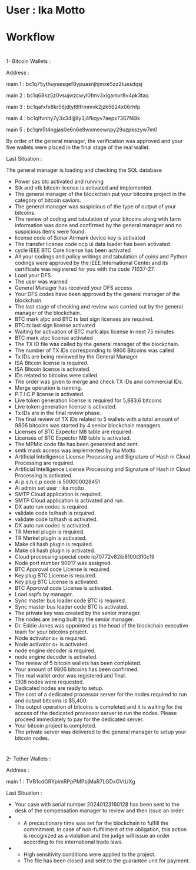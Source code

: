 # User : Ika Motto 
# Workflow

# 
1- Bitcoin Wallets :

Address : 

main 1 : 
bc1q75ythuysesqef8ypuasnjhjmxe5zz2tuesdqsj

main 2 : 
bc1q68kz5z0vsujwzcwyl0fmv3xlgamvr8v4pk3taq

main 3 : bc1qafxfx8kr56jdtyl8lfrmmvk2jzk5624x06rhfp

main 4 : bc1qlfvnhy7y3x34ljj9y3j4fkqyv7aepx7367f48k

main 5 : bc1qm5t4ngjas0e6n6e8wxmeewnpy29uzpkszyw7m0

By order of the general manager, the verification was approved and your five wallets were placed in the final stage of the real wallet.

Last Situation : 

The general manager is loading and checking the SQL database
* Power sas btc activated and running
* Stk and vtk bitcoin license is activated and implemented.
* The general manager of the blockchain put your bitcoins project in the category of bitcoin saviors.
* The general manager was suspicious of the type of output of your bitcoins.
* The review of coding and tabulation of your bitcoins along with farm information was done and confirmed by the general manager and no suspicious items were found.
* license code of Sonar Airmark device key is activated
* The transfer license code ocp ui data loader has been activated
* cycle IEEE BTC Core license has been activated
* All your codings and policy writings and tabulation of coins and Python codings were approved by the IEEE International Center and its certificate was registered for you with the code 71037-27.
* Load your DFS
* The user was warned
* General Manager has received your DFS access
* Your DFS codes have been approved by the general manager of the blockchain.
* The last stage of checking and review was carried out by the general manager of the blockchain.
* BTC mark alpc and BTC tx last sign licenses are required.
* BTC tx last sign license activated
* Waiting for activation of BTC mark alpc license in next 75 minutes
* BTC mark alpc license activated
* The TX ID file was called by the general manager of the blockchain.
* The number of TX IDs corresponding to 9806 Bitcoins was called
* Tx IDs are being reviewed by the General Manager
* ISA Bitcoin license is required.
* ISA Bitcoin license is activated.
* IDs related to bitcoins were called.
* The order was given to merge and check TX IDs and commercial IDs.
* Merge operation is running.
* P.T.I.C.P license is activated.
* Live token generation license is required for 5,883.6 bitcoins
* Live token generation license is activated.
* Tx IDs are in the final review phase.
* The final review of TX IDs related to 5 wallets with a total amount of 9806 bitcoins was started by 4 senior blockchain managers.
* Licenses of BTC Expector M8 table are required.
* Licenses of BTC Expector M8 table is activated.
* The MPMic code file has been generated and sent.
* smtk mask access was implemented by Ika Motto
* Artificial Intelligence License Processing and Signature of Hash in Cloud Processing are required.
* Artificial Intelligence License Processing and Signature of Hash in Cloud Processing is activated.
* Ai p.s.h.c.p code is 500000028451
* Ai admin set user : ika.motto
* SMTP Cloud application is required.
* SMTP Cloud application is activated and run.
* DX auto run codec is required.
* validate code tx/hash  is required.
* validate code tx/hash  is activated.
* DX auto run codec is activated.
* TR Merkel plugin is required.
* TR Merkel plugin is activated.
* Make cli hash plugin is required.
* Make cli hash plugin is activated.
* Cloud processing special code iq70772v82ib8100t310c19
* Node port number 90017 was assigned.
* BTC Approval code License is required.
* Key plug BTC License is required.
* Key plug BTC License is activated.
* BTC Approval code License is activated.
* Load sspfs by manager.
* Sync master bus loader code BTC is required.
* Sync master bus loader code BTC is activated.
* The private key was created by the senior manager.
* The nodes are being built by the senior manager.
* Dr. Eddie Jones was appointed as the head of the blockchain executive team for your bitcoins project.
* Node activator s+ is required.
* Node activator s+ is activated.
* node engine decoder is required.
* node engine decoder is activated.
* The review of 5 bitcoin wallets has been completed.
* Your amount of 9806 bitcoins has been confirmed.
* The real wallet order was registered and final.
* 1308 nodes were requested.
* Dedicated nodes are ready to setup.
* The cost of a dedicated processor server for the nodes required to run and output bitcoins is $5,400.
* The output operation of bitcoins is completed and it is waiting for the access of the dedicated processor server to run the nodes. Please proceed immediately to pay for the dedicated server.
* Your bitcoin project is completed.
* The private server was delivered to the general manager to setup your bitcoin nodes.
# 
# 
2- Tether Wallets :

Address :

main 1 :
TVB1cdGRYpimRPpPMPbjMaR7LGDxGVtUXg

Last Situation :

* Your case with serial number 20240123160128 has been sent to the desk of the compensation manager to review and then issue an order.
* * A precautionary time was set for the blockchain to fulfill the commitment.
In case of non-fulfillment of the obligation, this action is recognized as a violation and the judge will issue an order according to the international trade laws.
* * High sensitivity conditions were applied to the project.
  * The file has been closed and sent to the guarantee unit for payment.
# 

